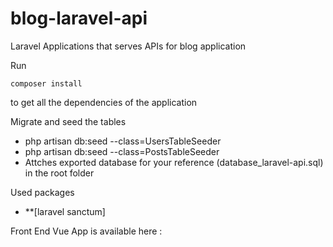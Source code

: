 # blog-laravel-api
Laravel Applications that serves APIs for blog application

Run 

```
composer install
```

to get all the dependencies of the application

Migrate and seed the tables
- php artisan db:seed --class=UsersTableSeeder
- php artisan db:seed --class=PostsTableSeeder
- Attches exported database for your reference (database_laravel-api.sql) in the root folder

Used packages
- **[laravel sanctum]


Front End Vue App is available here : 
